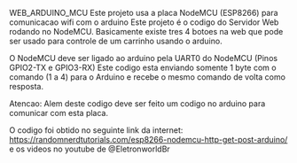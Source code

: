 WEB_ARDUINO_MCU
Este projeto usa a placa NodeMCU (ESP8266) para comunicacao wifi com o arduino
Este projeto é o codigo do Servidor Web rodando no NodeMCU.
Basicamente existe tres 4 botoes na web que pode ser usado para controle de um carrinho usando o arduino.

O NodeMCU deve ser ligado ao arduino pela UART0 do NodeMCU (Pinos GPIO2-TX e GPIO3-RX) 
Este codigo esta enviando somente 1 byte com o comando (1 a 4) para o Arduino e recebe o mesmo comando de volta como resposta.

Atencao: Alem deste codigo deve ser feito um codigo no arduino para comunicar com esta placa.


O codigo foi obtido no seguinte link da internet: 
https://randomnerdtutorials.com/esp8266-nodemcu-http-get-post-arduino/
e os videos no youtube de @EletronworldBr 



